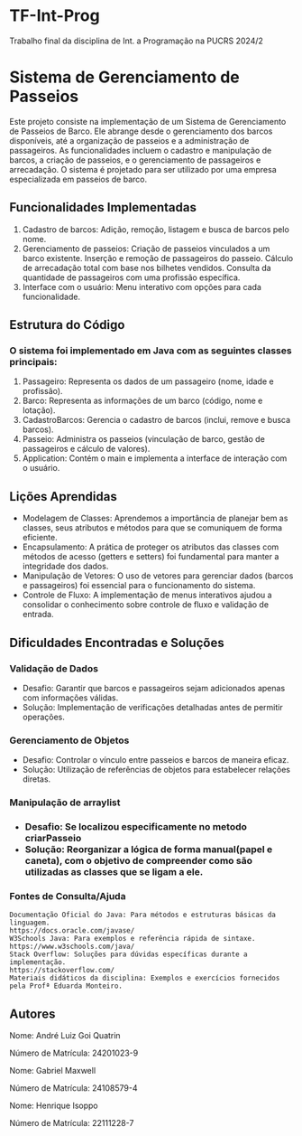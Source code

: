 # TF-Int-Prog
Trabalho final da disciplina de Int. a Programação na PUCRS 2024/2

<h1>Sistema de Gerenciamento de Passeios</h1>

<p>Este projeto consiste na implementação de um Sistema de Gerenciamento de Passeios de Barco. Ele abrange desde o gerenciamento dos barcos disponíveis, até a organização de passeios e a administração de passageiros. As funcionalidades incluem o cadastro e manipulação de barcos, a criação de passeios, e o gerenciamento de passageiros e arrecadação. O sistema é projetado para ser utilizado por uma empresa especializada em passeios de barco.</p>

<h2>Funcionalidades Implementadas</h2>
<ol>
    <li>Cadastro de barcos: Adição, remoção, listagem e busca de barcos pelo nome.</li>
    <li>Gerenciamento de passeios:
        Criação de passeios vinculados a um barco existente.
        Inserção e remoção de passageiros do passeio.
        Cálculo de arrecadação total com base nos bilhetes vendidos.
        Consulta da quantidade de passageiros com uma profissão específica.</li>
    <li>Interface com o usuário: Menu interativo com opções para cada funcionalidade.</li>
</ol>


<h2>Estrutura do Código</h2>
<h3>O sistema foi implementado em Java com as seguintes classes principais:</h3>
    

<ol>
    <li>Passageiro: Representa os dados de um passageiro (nome, idade e profissão).</li>
    <li>Barco: Representa as informações de um barco (código, nome e lotação).</li>
    <li>CadastroBarcos: Gerencia o cadastro de barcos (inclui, remove e busca barcos).</li>
    <li>Passeio: Administra os passeios (vinculação de barco, gestão de passageiros e cálculo de valores).</li>
    <li>Application: Contém o main e implementa a interface de interação com o usuário.</li>
</ol>



<h2>Lições Aprendidas</h2>
<ul>
    <li>Modelagem de Classes: Aprendemos a importância de planejar bem as classes, seus atributos e métodos para que se comuniquem de forma eficiente.</li>
    <li>Encapsulamento: A prática de proteger os atributos das classes com métodos de acesso (getters e setters) foi fundamental para manter a integridade dos  dados.</li>
    <li>Manipulação de Vetores: O uso de vetores para gerenciar dados (barcos e passageiros) foi essencial para o funcionamento do sistema.</li>
    <li>Controle de Fluxo: A implementação de menus interativos ajudou a consolidar o conhecimento sobre controle de fluxo e validação de entrada.</li>
</ul>   
<h2>Dificuldades Encontradas e Soluções</h2>
    
<h3>Validação de Dados</h3>
<ul>
    <li>Desafio: Garantir que barcos e passageiros sejam adicionados apenas com informações válidas.</li>
    <li>Solução: Implementação de verificações detalhadas antes de permitir operações.</li>
</ul>

<h3>Gerenciamento de Objetos</h3>
<ul>
    <li>Desafio: Controlar o vínculo entre passeios e barcos de maneira eficaz.</li>
    <li>Solução: Utilização de referências de objetos para estabelecer relações diretas.</li>
</ul>
<h3>Manipulação de arraylist<h3>
<ul>
    <li>Desafio: Se localizou especificamente no metodo criarPasseio</li>
    <li>Solução: Reorganizar a lógica de forma manual(papel e caneta), com o objetivo de compreender como são utilizadas as classes que se ligam a ele. </li>

</ul>



<h3>Fontes de Consulta/Ajuda</h3>

    Documentação Oficial do Java: Para métodos e estruturas básicas da linguagem.
    https://docs.oracle.com/javase/
    W3Schools Java: Para exemplos e referência rápida de sintaxe.
    https://www.w3schools.com/java/
    Stack Overflow: Soluções para dúvidas específicas durante a implementação.
    https://stackoverflow.com/
    Materiais didáticos da disciplina: Exemplos e exercícios fornecidos pela Profª Eduarda Monteiro.

<h2>Autores</h2>

Nome: André Luiz Goi Quatrin 

Número de Matrícula: 24201023-9

Nome: Gabriel Maxwell

Número de Matrícula: 24108579-4

Nome: Henrique Isoppo

Número de Matrícula: 22111228-7

